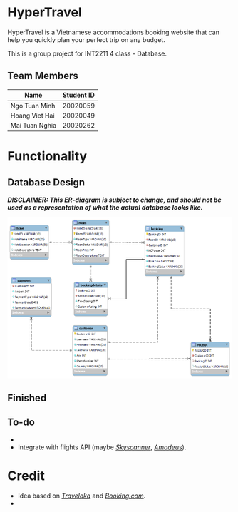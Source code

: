 # HyperTravel

HyperTravel is a Vietnamese accommodations booking website that can help you quickly plan your perfect trip on any budget.

This is a group project for INT2211 4 class - Database.

## Team Members

| Name           | Student ID |
| -------------- | ---------- |
| Ngo Tuan Minh  | 20020059   |
| Hoang Viet Hai | 20020049   |
| Mai Tuan Nghia | 20020262   |

# Functionality

## Database Design

**_DISCLAIMER: This ER-diagram is subject to change, and should not be used as a representation of what the actual database looks like._**

![diagram.png](docs/diagram.png)

## Finished

## To-do

-
-   Integrate with flights API (maybe [_Skyscanner_](https://www.skyscanner.com.vn/), [_Amadeus_](https://developers.amadeus.com/)).

# Credit

-   Idea based on [_Traveloka_](https://www.traveloka.com/vi-vn/) and [_Booking.com_](https://www.booking.com/index.vi.html).
-
